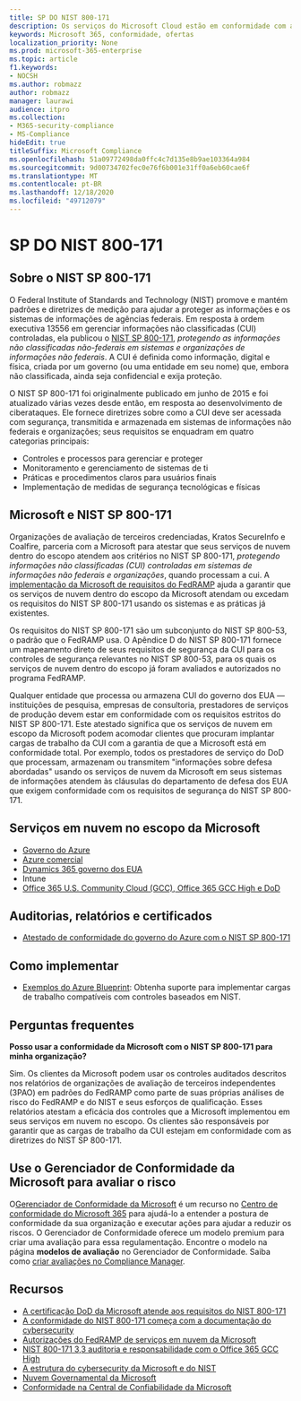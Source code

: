 ```yaml
---
title: SP DO NIST 800-171
description: Os serviços do Microsoft Cloud estão em conformidade com as diretrizes do NIST SP 800-171 para proteger informações não classificadas (CUI) controladas em sistemas de informações não federais.
keywords: Microsoft 365, conformidade, ofertas
localization_priority: None
ms.prod: microsoft-365-enterprise
ms.topic: article
f1.keywords:
- NOCSH
ms.author: robmazz
author: robmazz
manager: laurawi
audience: itpro
ms.collection:
- M365-security-compliance
- MS-Compliance
hideEdit: true
titleSuffix: Microsoft Compliance
ms.openlocfilehash: 51a09772498da0ffc4c7d135e8b9ae103364a984
ms.sourcegitcommit: 9d00734702fec0e76f6b001e31ff0a6eb60cae6f
ms.translationtype: MT
ms.contentlocale: pt-BR
ms.lasthandoff: 12/18/2020
ms.locfileid: "49712079"
---
```

# <a name="nist-sp-800-171"></a>SP DO NIST 800-171

## <a name="about-nist-sp-800-171"></a>Sobre o NIST SP 800-171

O Federal Institute of Standards and Technology (NIST) promove e mantém padrões e diretrizes de medição para ajudar a proteger as informações e os sistemas de informações de agências federais. Em resposta à ordem executiva 13556 em gerenciar informações não classificadas (CUI) controladas, ela publicou o [NIST SP 800-171](https://csrc.nist.gov/publications/detail/sp/800-171/rev-1/final), *protegendo as informações não classificadas não-federais em sistemas e organizações de informações não federais*. A CUI é definida como informação, digital e física, criada por um governo (ou uma entidade em seu nome) que, embora não classificada, ainda seja confidencial e exija proteção.

O NIST SP 800-171 foi originalmente publicado em junho de 2015 e foi atualizado várias vezes desde então, em resposta ao desenvolvimento de ciberataques. Ele fornece diretrizes sobre como a CUI deve ser acessada com segurança, transmitida e armazenada em sistemas de informações não federais e organizações; seus requisitos se enquadram em quatro categorias principais:

- Controles e processos para gerenciar e proteger
- Monitoramento e gerenciamento de sistemas de ti
- Práticas e procedimentos claros para usuários finais
- Implementação de medidas de segurança tecnológicas e físicas

## <a name="microsoft-and-nist-sp-800-171"></a>Microsoft e NIST SP 800-171

Organizações de avaliação de terceiros credenciadas, Kratos SecureInfo e Coalfire, parceria com a Microsoft para atestar que seus serviços de nuvem dentro do escopo atendem aos critérios no NIST SP 800-171, *protegendo informações não classificadas (CUI) controladas em sistemas de informações não federais e organizações*, quando processam a cui. A [implementação da Microsoft de requisitos do FedRAMP](offering-fedramp.md) ajuda a garantir que os serviços de nuvem dentro do escopo da Microsoft atendam ou excedam os requisitos do NIST SP 800-171 usando os sistemas e as práticas já existentes.

Os requisitos do NIST SP 800-171 são um subconjunto do NIST SP 800-53, o padrão que o FedRAMP usa. O Apêndice D do NIST SP 800-171 fornece um mapeamento direto de seus requisitos de segurança da CUI para os controles de segurança relevantes no NIST SP 800-53, para os quais os serviços de nuvem dentro do escopo já foram avaliados e autorizados no programa FedRAMP.

Qualquer entidade que processa ou armazena CUI do governo dos EUA — instituições de pesquisa, empresas de consultoria, prestadores de serviços de produção devem estar em conformidade com os requisitos estritos do NIST SP 800-171. Este atestado significa que os serviços de nuvem em escopo da Microsoft podem acomodar clientes que procuram implantar cargas de trabalho da CUI com a garantia de que a Microsoft está em conformidade total. Por exemplo, todos os prestadores de serviço do DoD que processam, armazenam ou transmitem "informações sobre defesa abordadas" usando os serviços de nuvem da Microsoft em seus sistemas de informações atendem às cláusulas do departamento de defesa dos EUA que exigem conformidade com os requisitos de segurança do NIST SP 800-171.

## <a name="microsoft-in-scope-cloud-services"></a>Serviços em nuvem no escopo da Microsoft

- [Governo do Azure](https://aka.ms/AzureCompliance)
- [Azure comercial](https://azure.microsoft.com/resources/microsoft-azure-compliance-offerings/)
- [Dynamics 365 governo dos EUA](https://aka.ms/d365-compliance-list)
- Intune
- [Office 365 U.S. Community Cloud (GCC), Office 365 GCC High e DoD](https://aka.ms/o365-compliance-framework)

## <a name="audits-reports-and-certificates"></a>Auditorias, relatórios e certificados

- [Atestado de conformidade do governo do Azure com o NIST SP 800-171](https://aka.ms/Azure-NIST-800-171)

## <a name="how-to-implement"></a>Como implementar

- [Exemplos do Azure Blueprint](https://docs.microsoft.com/azure/governance/blueprints/samples/): Obtenha suporte para implementar cargas de trabalho compatíveis com controles baseados em NIST.

## <a name="frequently-asked-questions"></a>Perguntas frequentes

**Posso usar a conformidade da Microsoft com o NIST SP 800-171 para minha organização?**

Sim. Os clientes da Microsoft podem usar os controles auditados descritos nos relatórios de organizações de avaliação de terceiros independentes (3PAO) em padrões do FedRAMP como parte de suas próprias análises de risco do FedRAMP e do NIST e seus esforços de qualificação. Esses relatórios atestam a eficácia dos controles que a Microsoft implementou em seus serviços em nuvem no escopo. Os clientes são responsáveis por garantir que as cargas de trabalho da CUI estejam em conformidade com as diretrizes do NIST SP 800-171.

## <a name="use-microsoft-compliance-manager-to-assess-your-risk"></a>Use o Gerenciador de Conformidade da Microsoft para avaliar o risco

O[Gerenciador de Conformidade da Microsoft](https://docs.microsoft.com/microsoft-365/compliance/compliance-manager) é um recurso no [Centro de conformidade do Microsoft 365](https://docs.microsoft.com/microsoft-365/compliance/microsoft-365-compliance-center) para ajudá-lo a entender a postura de conformidade da sua organização e executar ações para ajudar a reduzir os riscos. O Gerenciador de Conformidade oferece um modelo premium para criar uma avaliação para essa regulamentação. Encontre o modelo na página **modelos de avaliação** no Gerenciador de Conformidade. Saiba como [criar avaliações no Compliance Manager](https://docs.microsoft.com/microsoft-365/compliance/compliance-manager-assessments).

## <a name="resources"></a>Recursos

- [A certificação DoD da Microsoft atende aos requisitos do NIST 800-171](offering-DoD-DISA-L2-L4-L5.md)
- [A conformidade do NIST 800-171 começa com a documentação do cybersecurity](https://www.nist800171.com/)
- [Autorizações do FedRAMP de serviços em nuvem da Microsoft](https://marketplace.fedramp.gov/index.html?status=Compliant&sort=productName#/products)
- [NIST 800-171 3,3 auditoria e responsabilidade com o Office 365 GCC High](https://info.summit7systems.com/blog/nist-3.3-audit-and-accountability-with-office-365)
- [A estrutura do cybersecurity da Microsoft e do NIST](offering-nist-csf.md)
- [Nuvem Governamental da Microsoft](https://www.microsoft.com/enterprise/government)
- [Conformidade na Central de Confiabilidade da Microsoft](https://www.microsoft.com/trust-center/compliance/compliance-overview)
